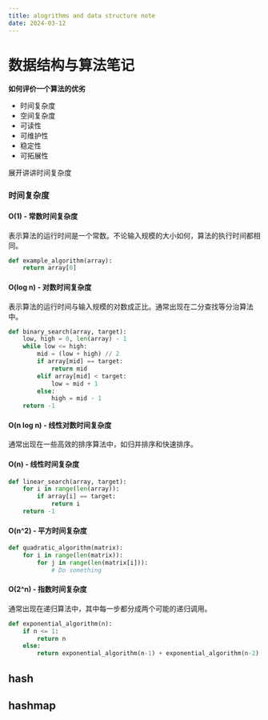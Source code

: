 ```yaml
---
title: alogrithms and data structure note
date: 2024-03-12
---
```


# 数据结构与算法笔记



**如何评价一个算法的优劣**

- 时间复杂度
- 空间复杂度
- 可读性
- 可维护性
- 稳定性
- 可拓展性

展开讲讲时间复杂度

### 时间复杂度

#### O(1) - 常数时间复杂度

表示算法的运行时间是一个常数。不论输入规模的大小如何，算法的执行时间都相同。

```py
def example_algorithm(array):
    return array[0]
```

#### O(log n) - 对数时间复杂度

表示算法的运行时间与输入规模的对数成正比。通常出现在二分查找等分治算法中。

```py
def binary_search(array, target):
    low, high = 0, len(array) - 1
    while low <= high:
        mid = (low + high) // 2
        if array[mid] == target:
            return mid
        elif array[mid] < target:
            low = mid + 1
        else:
            high = mid - 1
    return -1
```

#### O(n log n) - 线性对数时间复杂度

通常出现在一些高效的排序算法中，如归并排序和快速排序。

#### O(n) - 线性时间复杂度

```py
def linear_search(array, target):
    for i in range(len(array)):
        if array[i] == target:
            return i
    return -1
```

#### O(n^2) - 平方时间复杂度

```python
def quadratic_algorithm(matrix):
    for i in range(len(matrix)):
        for j in range(len(matrix[i])):
            # Do something
```

#### O(2^n) - 指数时间复杂度

通常出现在递归算法中，其中每一步都分成两个可能的递归调用。

```python
def exponential_algorithm(n):
    if n <= 1:
        return n
    else:
        return exponential_algorithm(n-1) + exponential_algorithm(n-2)
```

## hash



## hashmap